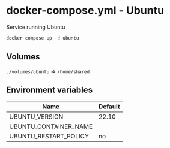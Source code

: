 # docker-compose.yml - Ubuntu

Service running Ubuntu

```bash
docker compose up -d ubuntu
```

## Volumes

`./volumes/ubuntu` => `/home/shared`

## Environment variables

| **Name**              | **Default** |
| --------------------- | ----------- |
| UBUNTU_VERSION        | 22.10       |
| UBUNTU_CONTAINER_NAME |             |
| UBUNTU_RESTART_POLICY | no          |
